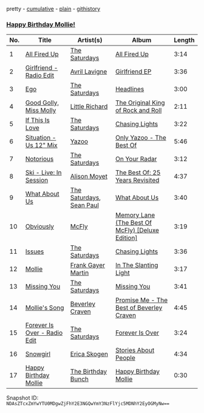 pretty - [cumulative](/playlists/cumulative/4njfFyb4EgzewhH9kTQuwN.md) - [plain](/playlists/plain/4njfFyb4EgzewhH9kTQuwN) - [githistory](https://github.githistory.xyz/mackorone/spotify-playlist-archive/blob/main/playlists/plain/4njfFyb4EgzewhH9kTQuwN)

### [Happy Birthday Mollie!](https://open.spotify.com/playlist/4njfFyb4EgzewhH9kTQuwN)

> 

| No. | Title | Artist(s) | Album | Length |
|---|---|---|---|---|
| 1 | [All Fired Up](https://open.spotify.com/track/4FA0rlBqJ7V4WOAUs4GR63) | [The Saturdays](https://open.spotify.com/artist/15qI5w4XJFLRMwOp2VrlD5) | [All Fired Up](https://open.spotify.com/album/262MZq7EccZmiL7mEJWwE2) | 3:14 |
| 2 | [Girlfriend \- Radio Edit](https://open.spotify.com/track/5xv4ggemGPNpowZAMwEYHH) | [Avril Lavigne](https://open.spotify.com/artist/0p4nmQO2msCgU4IF37Wi3j) | [Girlfriend EP](https://open.spotify.com/album/6WRoFDc1f69ilu8DLaNOsS) | 3:36 |
| 3 | [Ego](https://open.spotify.com/track/4f1GXaZ9HufrZeFsgxNjDv) | [The Saturdays](https://open.spotify.com/artist/15qI5w4XJFLRMwOp2VrlD5) | [Headlines](https://open.spotify.com/album/5IZLz1qxZ3N2SXLCR9Pv4g) | 3:00 |
| 4 | [Good Golly, Miss Molly](https://open.spotify.com/track/2lPUgk8dGubbPzypeegGYL) | [Little Richard](https://open.spotify.com/artist/4xls23Ye9WR9yy3yYMpAMm) | [The Original King of Rock and Roll](https://open.spotify.com/album/1ER1obEE3anxQ0zu6x10NK) | 2:11 |
| 5 | [If This Is Love](https://open.spotify.com/track/2DOfPeqPcxXcLpZDIpLpzH) | [The Saturdays](https://open.spotify.com/artist/15qI5w4XJFLRMwOp2VrlD5) | [Chasing Lights](https://open.spotify.com/album/6F1LA0tDqvE80gNVIcQp5Y) | 3:22 |
| 6 | [Situation \- Us 12" Mix](https://open.spotify.com/track/7wdvKFiElVQ2toJscG7quZ) | [Yazoo](https://open.spotify.com/artist/1G1mX30GpUJqOr1QU2eBSs) | [Only Yazoo \- The Best Of](https://open.spotify.com/album/2SXWfdXGHFj0boWOGASmbM) | 5:46 |
| 7 | [Notorious](https://open.spotify.com/track/4vczspgtbvyBV1hmXOmOZK) | [The Saturdays](https://open.spotify.com/artist/15qI5w4XJFLRMwOp2VrlD5) | [On Your Radar](https://open.spotify.com/album/41BCt4CZbFyoN7AsNGfGC0) | 3:12 |
| 8 | [Ski \- Live: In Session](https://open.spotify.com/track/3TB1GrAWXvUwFXZeBpxcgE) | [Alison Moyet](https://open.spotify.com/artist/0s0rOb0gT2S9N0SDcjtPC4) | [The Best Of: 25 Years Revisited](https://open.spotify.com/album/5eKAS1HzF1oc4iVGC2zxfM) | 4:37 |
| 9 | [What About Us](https://open.spotify.com/track/4HM4V3HbXpt4FQeq0Bwo6X) | [The Saturdays](https://open.spotify.com/artist/15qI5w4XJFLRMwOp2VrlD5), [Sean Paul](https://open.spotify.com/artist/3Isy6kedDrgPYoTS1dazA9) | [What About Us](https://open.spotify.com/album/2laTUevCAHTqUnndFjTxZT) | 3:40 |
| 10 | [Obviously](https://open.spotify.com/track/5o9YtrAEp4yLQsydSldFbL) | [McFly](https://open.spotify.com/artist/47izDDvtOxxz3FzHYuUptd) | [Memory Lane \(The Best Of McFly\) \[Deluxe Edition\]](https://open.spotify.com/album/4wIUJ6kVdgsKdppNMYXKsF) | 3:19 |
| 11 | [Issues](https://open.spotify.com/track/1sWZtdyo3GBQgy3LoAwk5P) | [The Saturdays](https://open.spotify.com/artist/15qI5w4XJFLRMwOp2VrlD5) | [Chasing Lights](https://open.spotify.com/album/6F1LA0tDqvE80gNVIcQp5Y) | 3:36 |
| 12 | [Mollie](https://open.spotify.com/track/2ikQ2rP79rCRMxvIcc9wPU) | [Frank Gayer Martin](https://open.spotify.com/artist/78f8IdwJnwDFCgNDImwPpm) | [In The Slanting Light](https://open.spotify.com/album/6KrKjQBg0Nibbs4IKa3I5Q) | 3:17 |
| 13 | [Missing You](https://open.spotify.com/track/63BaAKm304qELvF2mQItBy) | [The Saturdays](https://open.spotify.com/artist/15qI5w4XJFLRMwOp2VrlD5) | [Missing You](https://open.spotify.com/album/4OCPqXDmFLZJ7toBUR7TMi) | 3:41 |
| 14 | [Mollie's Song](https://open.spotify.com/track/0jTgshcsflLxJmu23d6Vup) | [Beverley Craven](https://open.spotify.com/artist/132bJRT4s9nJz1CwLlfzFT) | [Promise Me \- The Best of Beverley Craven](https://open.spotify.com/album/50jmFFrLkPa2XtJ3cYZRgW) | 4:45 |
| 15 | [Forever Is Over \- Radio Edit](https://open.spotify.com/track/2BvEfXU2fExL7msWyR5WZA) | [The Saturdays](https://open.spotify.com/artist/15qI5w4XJFLRMwOp2VrlD5) | [Forever Is Over](https://open.spotify.com/album/4UgLw4yxxuZL4eMFZ0EwpM) | 3:24 |
| 16 | [Snowgirl](https://open.spotify.com/track/2DQPsSc1vpVcjzaUTUoqXw) | [Erica Skogen](https://open.spotify.com/artist/66zWWWUsiyAqXwd2dsdf9S) | [Stories About People](https://open.spotify.com/album/3oehmzOkhR4iT4BvDdHVq4) | 4:34 |
| 17 | [Happy Birthday Mollie](https://open.spotify.com/track/71wLrX4QjDfNO8BlVxRi4F) | [The Birthday Bunch](https://open.spotify.com/artist/0DLUrbFqDNVA1G5c3Dq3Ot) | [Happy Birthday Mollie](https://open.spotify.com/album/2IxelaUcBNFkES9UL88am1) | 0:30 |

Snapshot ID: `NDAsZTcxZmYwYTU0MDgwZjFhY2E3NGQwYmY3NzFlYjc5MDNhY2EyOGMyNw==`